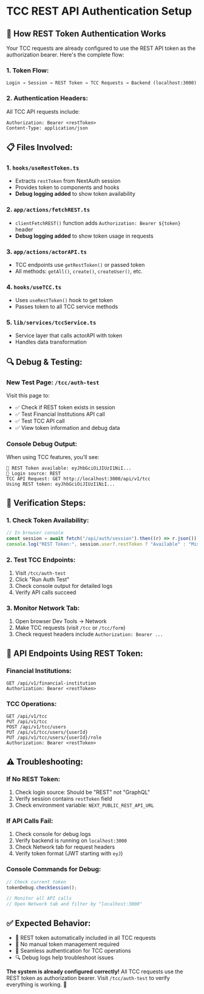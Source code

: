 # TCC REST API Authentication Setup

## 🔐 **How REST Token Authentication Works**

Your TCC requests are already configured to use the REST API token as the authorization bearer. Here's the complete flow:

### **1. Token Flow:**

```
Login → Session → REST Token → TCC Requests → Backend (localhost:3000)
```

### **2. Authentication Headers:**

All TCC API requests include:

```http
Authorization: Bearer <restToken>
Content-Type: application/json
```

## 📋 **Files Involved:**

### **1. `hooks/useRestToken.ts`**

- Extracts `restToken` from NextAuth session
- Provides token to components and hooks
- **Debug logging added** to show token availability

### **2. `app/actions/fetchREST.ts`**

- `clientFetchREST()` function adds `Authorization: Bearer ${token}` header
- **Debug logging added** to show token usage in requests

### **3. `app/actions/actorAPI.ts`**

- TCC endpoints use `getRestToken()` or passed token
- All methods: `getAll()`, `create()`, `createUser()`, etc.

### **4. `hooks/useTCC.ts`**

- Uses `useRestToken()` hook to get token
- Passes token to all TCC service methods

### **5. `lib/services/tccService.ts`**

- Service layer that calls actorAPI with token
- Handles data transformation

## 🔍 **Debug & Testing:**

### **New Test Page: `/tcc/auth-test`**

Visit this page to:

- ✅ Check if REST token exists in session
- ✅ Test Financial Institutions API call
- ✅ Test TCC API call
- ✅ View token information and debug data

### **Console Debug Output:**

When using TCC features, you'll see:

```
🔑 REST Token available: eyJhbGciOiJIUzI1NiI...
📡 Login source: REST
TCC API Request: GET http://localhost:3000/api/v1/tcc
Using REST token: eyJhbGciOiJIUzI1NiI...
```

## 🚀 **Verification Steps:**

### **1. Check Token Availability:**

```javascript
// In browser console
const session = await fetch("/api/auth/session").then((r) => r.json());
console.log("REST Token:", session.user?.restToken ? "Available" : "Missing");
```

### **2. Test TCC Endpoints:**

1. Visit `/tcc/auth-test`
2. Click "Run Auth Test"
3. Check console output for detailed logs
4. Verify API calls succeed

### **3. Monitor Network Tab:**

1. Open browser Dev Tools → Network
2. Make TCC requests (visit `/tcc` or `/tcc/form`)
3. Check request headers include `Authorization: Bearer ...`

## 🔧 **API Endpoints Using REST Token:**

### **Financial Institutions:**

```http
GET /api/v1/financial-institution
Authorization: Bearer <restToken>
```

### **TCC Operations:**

```http
GET /api/v1/tcc
PUT /api/v1/tcc
POST /api/v1/tcc/users
PUT /api/v1/tcc/users/{userId}
PUT /api/v1/tcc/users/{userId}/role
Authorization: Bearer <restToken>
```

## ⚠️ **Troubleshooting:**

### **If No REST Token:**

1. Check login source: Should be "REST" not "GraphQL"
2. Verify session contains `restToken` field
3. Check environment variable: `NEXT_PUBLIC_REST_API_URL`

### **If API Calls Fail:**

1. Check console for debug logs
2. Verify backend is running on `localhost:3000`
3. Check Network tab for request headers
4. Verify token format (JWT starting with `eyJ`)

### **Console Commands for Debug:**

```javascript
// Check current token
tokenDebug.checkSession();

// Monitor all API calls
// Open Network tab and filter by "localhost:3000"
```

## ✅ **Expected Behavior:**

- 🔑 REST token automatically included in all TCC requests
- 📡 No manual token management required
- 🚀 Seamless authentication for TCC operations
- 🔍 Debug logs help troubleshoot issues

**The system is already configured correctly!** All TCC requests use the REST token as authorization bearer. Visit `/tcc/auth-test` to verify everything is working. 🎉
